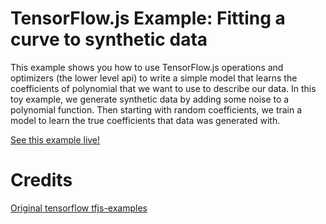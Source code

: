 # TensorFlow.js Example: Fitting a curve to synthetic data

This example shows you how to use TensorFlow.js operations and optimizers (the lower level api) to write a simple model that learns the coefficients of polynomial that we want to use to describe our data. In this toy example, we generate synthetic data by adding some noise to a polynomial function. Then starting with random coefficients, we train a model to learn the true coefficients that data was generated with.

[See this example live!](https://storage.googleapis.com/tfjs-examples/polynomial-regression-core/dist/index.html)

# Credits
[Original tensorflow tfjs-examples](https://github.com/tensorflow/tfjs-examples/tree/master/polynomial-regression-core)
